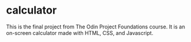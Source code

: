 # calculator
This is the final project from The Odin Project Foundations course. It is an on-screen calculator made with HTML, CSS, and Javascript.
